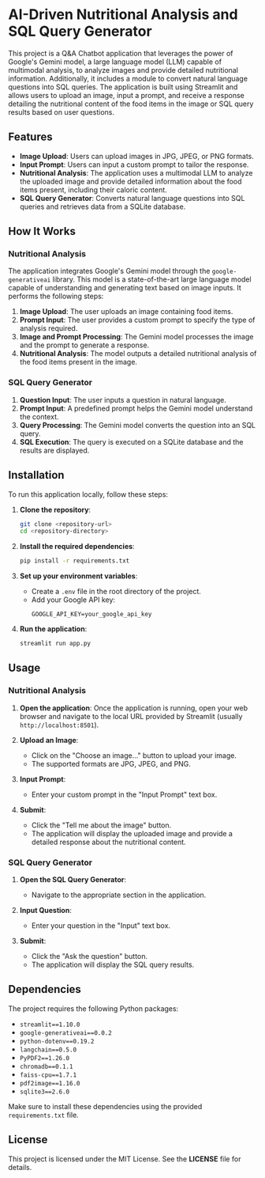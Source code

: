 # AI-Driven Nutritional Analysis and SQL Query Generator

This project is a Q&A Chatbot application that leverages the power of Google's Gemini model, a large language model (LLM) capable of multimodal analysis, to analyze images and provide detailed nutritional information. Additionally, it includes a module to convert natural language questions into SQL queries. The application is built using Streamlit and allows users to upload an image, input a prompt, and receive a response detailing the nutritional content of the food items in the image or SQL query results based on user questions.

## Features

- **Image Upload**: Users can upload images in JPG, JPEG, or PNG formats.
- **Input Prompt**: Users can input a custom prompt to tailor the response.
- **Nutritional Analysis**: The application uses a multimodal LLM to analyze the uploaded image and provide detailed information about the food items present, including their caloric content.
- **SQL Query Generator**: Converts natural language questions into SQL queries and retrieves data from a SQLite database.

## How It Works

### Nutritional Analysis

The application integrates Google's Gemini model through the `google-generativeai` library. This model is a state-of-the-art large language model capable of understanding and generating text based on image inputs. It performs the following steps:

1. **Image Upload**: The user uploads an image containing food items.
2. **Prompt Input**: The user provides a custom prompt to specify the type of analysis required.
3. **Image and Prompt Processing**: The Gemini model processes the image and the prompt to generate a response.
4. **Nutritional Analysis**: The model outputs a detailed nutritional analysis of the food items present in the image.

### SQL Query Generator

1. **Question Input**: The user inputs a question in natural language.
2. **Prompt Input**: A predefined prompt helps the Gemini model understand the context.
3. **Query Processing**: The Gemini model converts the question into an SQL query.
4. **SQL Execution**: The query is executed on a SQLite database and the results are displayed.

## Installation

To run this application locally, follow these steps:

1. **Clone the repository**:
    ```sh
    git clone <repository-url>
    cd <repository-directory>
    ```

2. **Install the required dependencies**:
    ```sh
    pip install -r requirements.txt
    ```

3. **Set up your environment variables**:
    - Create a `.env` file in the root directory of the project.
    - Add your Google API key:
      ```env
      GOOGLE_API_KEY=your_google_api_key
      ```

4. **Run the application**:
    ```sh
    streamlit run app.py
    ```

## Usage

### Nutritional Analysis

1. **Open the application**:
    Once the application is running, open your web browser and navigate to the local URL provided by Streamlit (usually `http://localhost:8501`).

2. **Upload an Image**:
    - Click on the "Choose an image..." button to upload your image.
    - The supported formats are JPG, JPEG, and PNG.

3. **Input Prompt**:
    - Enter your custom prompt in the "Input Prompt" text box.

4. **Submit**:
    - Click the "Tell me about the image" button.
    - The application will display the uploaded image and provide a detailed response about the nutritional content.

### SQL Query Generator

1. **Open the SQL Query Generator**:
    - Navigate to the appropriate section in the application.

2. **Input Question**:
    - Enter your question in the "Input" text box.

3. **Submit**:
    - Click the "Ask the question" button.
    - The application will display the SQL query results.

## Dependencies

The project requires the following Python packages:

- `streamlit==1.10.0`
- `google-generativeai==0.0.2`
- `python-dotenv==0.19.2`
- `langchain==0.5.0`
- `PyPDF2==1.26.0`
- `chromadb==0.1.1`
- `faiss-cpu==1.7.1`
- `pdf2image==1.16.0`
- `sqlite3==2.6.0`

Make sure to install these dependencies using the provided `requirements.txt` file.

## License

This project is licensed under the MIT License. See the **LICENSE** file for details.
